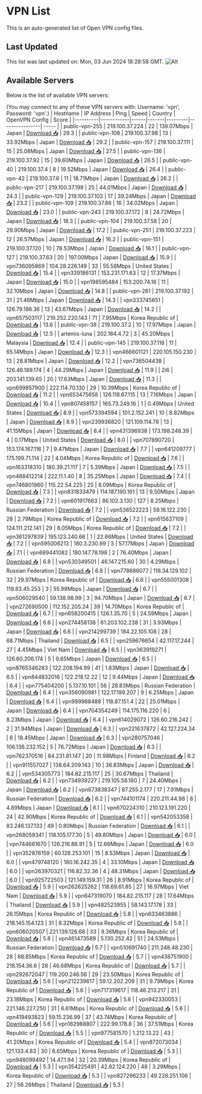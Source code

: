 # VPN List

This is an auto-generated list of Open VPN config files.

## Last Updated

This list was last updated on: Mon, 03 Jun 2024 18:28:58 GMT.
![Alt](https://repobeats.axiom.co/api/embed/186b98318ef1479477931607c1ad7d823f12451f.svg "Repobeats analytics image")

## Available Servers

Below is the list of available VPN servers:

(You may connect to any of these VPN servers with: Username: 'vpn', Password: 'vpn'.)
| Hostname | IP Address | Ping | Speed | Country | OpenVPN Config | Score |
|----------|------------|------|-------|---------|----------------| ----- |
| public-vpn-255 | 219.100.37.224 | 22 | 139.07Mbps | Japan | [Download 📥](./configs/server_0_JP.ovpn) | 29.3 |
| public-vpn-108 | 219.100.37.98 | 13 | 33.92Mbps | Japan | [Download 📥](./configs/server_1_JP.ovpn) | 29.2 |
| public-vpn-157 | 219.100.37.111 | 15 | 25.08Mbps | Japan | [Download 📥](./configs/server_2_JP.ovpn) | 27.5 |
| public-vpn-136 | 219.100.37.92 | 15 | 39.60Mbps | Japan | [Download 📥](./configs/server_3_JP.ovpn) | 26.5 |
| public-vpn-40 | 219.100.37.4 | 8 | 19.52Mbps | Japan | [Download 📥](./configs/server_4_JP.ovpn) | 26.4 |
| public-vpn-42 | 219.100.37.6 | 11 | 18.71Mbps | Japan | [Download 📥](./configs/server_5_JP.ovpn) | 26.2 |
| public-vpn-217 | 219.100.37.199 | 25 | 44.01Mbps | Japan | [Download 📥](./configs/server_6_JP.ovpn) | 24.3 |
| public-vpn-129 | 219.100.37.103 | 17 | 39.24Mbps | Japan | [Download 📥](./configs/server_7_JP.ovpn) | 23.2 |
| public-vpn-109 | 219.100.37.86 | 16 | 34.02Mbps | Japan | [Download 📥](./configs/server_8_JP.ovpn) | 23.0 |
| public-vpn-243 | 219.100.37.172 | 8 | 24.72Mbps | Japan | [Download 📥](./configs/server_9_JP.ovpn) | 18.3 |
| public-vpn-104 | 219.100.37.58 | 20 | 29.90Mbps | Japan | [Download 📥](./configs/server_10_JP.ovpn) | 17.2 |
| public-vpn-251 | 219.100.37.223 | 12 | 26.57Mbps | Japan | [Download 📥](./configs/server_11_JP.ovpn) | 16.2 |
| public-vpn-151 | 219.100.37.120 | 10 | 78.53Mbps | Japan | [Download 📥](./configs/server_12_JP.ovpn) | 16.1 |
| public-vpn-127 | 219.100.37.63 | 20 | 197.00Mbps | Japan | [Download 📥](./configs/server_13_JP.ovpn) | 15.9 |
| vpn736095869 | 104.28.226.149 | 33 | 55.58Mbps | United States | [Download 📥](./configs/server_14_US.ovpn) | 15.4 |
| vpn339186131 | 153.231.171.63 | 12 | 17.37Mbps | Japan | [Download 📥](./configs/server_15_JP.ovpn) | 15.0 |
| vpn198595484 | 153.200.74.16 | 11 | 32.10Mbps | Japan | [Download 📥](./configs/server_16_JP.ovpn) | 14.8 |
| public-vpn-261 | 219.100.37.192 | 31 | 21.46Mbps | Japan | [Download 📥](./configs/server_17_JP.ovpn) | 14.3 |
| vpn333745651 | 126.79.186.36 | 13 | 43.67Mbps | Japan | [Download 📥](./configs/server_18_JP.ovpn) | 14.2 |
| vpn657503117 | 219.252.220.143 | 71 | 7.95Mbps | Korea Republic of | [Download 📥](./configs/server_19_KR.ovpn) | 13.6 |
| public-vpn-38 | 219.100.37.2 | 10 | 17.97Mbps | Japan | [Download 📥](./configs/server_20_JP.ovpn) | 12.5 |
| artemis-luna | 202.184.4.72 | 3 | 45.20Mbps | Malaysia | [Download 📥](./configs/server_21_MY.ovpn) | 12.4 |
| public-vpn-145 | 219.100.37.118 | 11 | 65.14Mbps | Japan | [Download 📥](./configs/server_22_JP.ovpn) | 12.3 |
| vpn466601121 | 220.105.150.230 | 13 | 28.81Mbps | Japan | [Download 📥](./configs/server_23_JP.ovpn) | 12.2 |
| vpn736504438 | 126.46.189.174 | 4 | 44.29Mbps | Japan | [Download 📥](./configs/server_24_JP.ovpn) | 11.9 |
| 2i6 | 203.141.139.65 | 20 | 17.63Mbps | Japan | [Download 📥](./configs/server_25_JP.ovpn) | 11.3 |
| vpn699857900 | 222.114.70.130 | 29 | 10.39Mbps | Korea Republic of | [Download 📥](./configs/server_26_KR.ovpn) | 11.2 |
| vpn653475658 | 126.118.67.115 | 13 | 7.16Mbps | Japan | [Download 📥](./configs/server_27_JP.ovpn) | 10.4 |
| vpn807458157 | 165.73.249.16 | 1 | 0.49Mbps | United States | [Download 📥](./configs/server_28_US.ovpn) | 8.9 |
| vpn573394594 | 101.2.152.241 | 10 | 8.82Mbps | Japan | [Download 📥](./configs/server_29_JP.ovpn) | 8.9 |
| vpn239936820 | 121.109.114.78 | 13 | 41.15Mbps | Japan | [Download 📥](./configs/server_30_JP.ovpn) | 8.4 |
| vpn431396938 | 173.198.248.39 | 4 | 0.17Mbps | United States | [Download 📥](./configs/server_31_US.ovpn) | 8.0 |
| vpn707890720 | 153.174.167.116 | 7 | 9.47Mbps | Japan | [Download 📥](./configs/server_32_JP.ovpn) | 7.7 |
| vpn641209777 | 175.199.71.114 | 22 | 4.04Mbps | Korea Republic of | [Download 📥](./configs/server_33_KR.ovpn) | 7.6 |
| vpn163318310 | 180.39.21.117 | 7 | 5.39Mbps | Japan | [Download 📥](./configs/server_34_JP.ovpn) | 7.5 |
| vpn488412214 | 222.11.1.40 | 8 | 35.25Mbps | Japan | [Download 📥](./configs/server_35_JP.ovpn) | 7.4 |
| vpn746801960 | 115.22.54.225 | 25 | 8.09Mbps | Korea Republic of | [Download 📥](./configs/server_36_KR.ovpn) | 7.3 |
| vpn831833479 | 114.187.190.161 | 13 | 9.50Mbps | Japan | [Download 📥](./configs/server_37_JP.ovpn) | 7.2 |
| vpn601917663 | 86.102.3.130 | 127 | 8.25Mbps | Russian Federation | [Download 📥](./configs/server_38_RU.ovpn) | 7.2 |
| vpn536522223 | 59.16.122.230 | 28 | 2.79Mbps | Korea Republic of | [Download 📥](./configs/server_39_KR.ovpn) | 7.2 |
| vpn615637109 | 124.111.212.141 | 29 | 8.05Mbps | Korea Republic of | [Download 📥](./configs/server_40_KR.ovpn) | 7.2 |
| vpn361297839 | 195.123.240.66 | 1 | 22.66Mbps | United States | [Download 📥](./configs/server_41_US.ovpn) | 7.2 |
| vpn595006213 | 180.3.230.99 | 3 | 57.17Mbps | Japan | [Download 📥](./configs/server_42_JP.ovpn) | 7.1 |
| vpn689441082 | 180.147.78.198 | 2 | 76.40Mbps | Japan | [Download 📥](./configs/server_43_JP.ovpn) | 6.8 |
| vpn530349501 | 46.147.215.60 | 30 | 4.29Mbps | Russian Federation | [Download 📥](./configs/server_44_RU.ovpn) | 6.8 |
| vpn778686077 | 118.34.129.102 | 32 | 29.97Mbps | Korea Republic of | [Download 📥](./configs/server_45_KR.ovpn) | 6.8 |
| vpn555001308 | 119.83.45.253 | 3 | 55.98Mbps | Japan | [Download 📥](./configs/server_46_JP.ovpn) | 6.7 |
| vpn506029540 | 59.138.98.99 | 3 | 94.70Mbps | Japan | [Download 📥](./configs/server_47_JP.ovpn) | 6.7 |
| vpn272690500 | 112.152.205.24 | 39 | 14.70Mbps | Korea Republic of | [Download 📥](./configs/server_48_KR.ovpn) | 6.7 |
| vpn658200415 | 126.1.35.70 | 5 | 24.59Mbps | Japan | [Download 📥](./configs/server_49_JP.ovpn) | 6.6 |
| vpn274458138 | 61.203.102.238 | 31 | 3.93Mbps | Japan | [Download 📥](./configs/server_50_JP.ovpn) | 6.6 |
| vpn214299739 | 184.22.105.108 | 28 | 68.71Mbps | Thailand | [Download 📥](./configs/server_51_TH.ovpn) | 6.5 |
| vpn259676654 | 42.117.17.244 | 27 | 4.45Mbps | Viet Nam | [Download 📥](./configs/server_52_VN.ovpn) | 6.5 |
| vpn363919271 | 126.60.206.174 | 5 | 9.65Mbps | Japan | [Download 📥](./configs/server_53_JP.ovpn) | 6.5 |
| vpn8765346283 | 122.208.194.99 | 41 | 1.83Mbps | Japan | [Download 📥](./configs/server_54_JP.ovpn) | 6.5 |
| vpn844832016 | 122.218.12.22 | 12 | 9.44Mbps | Japan | [Download 📥](./configs/server_55_JP.ovpn) | 6.4 |
| vpn775404200 | 5.137.10.101 | 56 | 28.83Mbps | Russian Federation | [Download 📥](./configs/server_56_RU.ovpn) | 6.4 |
| vpn356090981 | 122.17.199.207 | 9 | 6.25Mbps | Japan | [Download 📥](./configs/server_57_JP.ovpn) | 6.4 |
| vpn999988488 | 118.87.151.4 | 22 | 25.01Mbps | Japan | [Download 📥](./configs/server_58_JP.ovpn) | 6.4 |
| vpn704354249 | 114.175.116.220 | 6 | 8.23Mbps | Japan | [Download 📥](./configs/server_59_JP.ovpn) | 6.4 |
| vpn614029072 | 126.60.216.242 | 2 | 31.94Mbps | Japan | [Download 📥](./configs/server_60_JP.ovpn) | 6.3 |
| vpn221637872 | 42.127.224.34 | 6 | 18.45Mbps | Japan | [Download 📥](./configs/server_61_JP.ovpn) | 6.3 |
| vpn280757046 | 106.136.232.152 | 5 | 76.72Mbps | Japan | [Download 📥](./configs/server_62_JP.ovpn) | 6.3 |
| vpn762370516 | 84.231.81.147 | 20 | 11.98Mbps | Finland | [Download 📥](./configs/server_63_FI.ovpn) | 6.2 |
| vpn911557027 | 138.64.209.143 | 10 | 36.83Mbps | Japan | [Download 📥](./configs/server_64_JP.ovpn) | 6.2 |
| vpn534305773 | 184.82.215.117 | 25 | 30.67Mbps | Thailand | [Download 📥](./configs/server_65_TH.ovpn) | 6.2 |
| vpn734939227 | 219.105.58.180 | 7 | 24.40Mbps | Japan | [Download 📥](./configs/server_66_JP.ovpn) | 6.2 |
| vpn673838347 | 87.255.2.177 | 17 | 7.91Mbps | Russian Federation | [Download 📥](./configs/server_67_RU.ovpn) | 6.2 |
| vpn744101174 | 220.211.44.98 | 8 | 4.89Mbps | Japan | [Download 📥](./configs/server_68_JP.ovpn) | 6.1 |
| vpn670224310 | 210.123.191.220 | 24 | 42.90Mbps | Korea Republic of | [Download 📥](./configs/server_69_KR.ovpn) | 6.1 |
| vpn542053358 | 83.246.137.133 | 49 | 0.80Mbps | Russian Federation | [Download 📥](./configs/server_70_RU.ovpn) | 6.1 |
| vpn268059341 | 118.105.177.30 | 5 | 49.80Mbps | Japan | [Download 📥](./configs/server_71_JP.ovpn) | 6.0 |
| vpn744661670 | 126.216.88.91 | 5 | 12.66Mbps | Japan | [Download 📥](./configs/server_72_JP.ovpn) | 6.0 |
| vpn352876159 | 60.128.253.101 | 15 | 8.53Mbps | Japan | [Download 📥](./configs/server_73_JP.ovpn) | 6.0 |
| vpn479748120 | 180.16.242.35 | 4 | 33.10Mbps | Japan | [Download 📥](./configs/server_74_JP.ovpn) | 6.0 |
| vpn263970321 | 116.82.32.36 | 4 | 48.31Mbps | Japan | [Download 📥](./configs/server_75_JP.ovpn) | 6.0 |
| vpn925722503 | 121.149.159.31 | 26 | 8.91Mbps | Korea Republic of | [Download 📥](./configs/server_76_KR.ovpn) | 5.9 |
| vpn262625262 | 118.69.61.85 | 27 | 16.97Mbps | Viet Nam | [Download 📥](./configs/server_77_VN.ovpn) | 5.9 |
| vpn647319070 | 184.82.215.117 | 28 | 17.64Mbps | Thailand | [Download 📥](./configs/server_78_TH.ovpn) | 5.9 |
| vpn482523955 | 58.143.17.178 | 33 | 26.15Mbps | Korea Republic of | [Download 📥](./configs/server_79_KR.ovpn) | 5.8 |
| vpn633463886 | 218.145.154.123 | 31 | 8.32Mbps | Korea Republic of | [Download 📥](./configs/server_80_KR.ovpn) | 5.8 |
| vpn606020507 | 221.139.126.68 | 33 | 9.36Mbps | Korea Republic of | [Download 📥](./configs/server_81_KR.ovpn) | 5.8 |
| vpn461473589 | 5.130.252.42 | 51 | 24.53Mbps | Russian Federation | [Download 📥](./configs/server_82_RU.ovpn) | 5.7 |
| vpn510691740 | 211.248.48.230 | 28 | 88.85Mbps | Korea Republic of | [Download 📥](./configs/server_83_KR.ovpn) | 5.7 |
| vpn438751900 | 218.154.36.6 | 28 | 46.68Mbps | Korea Republic of | [Download 📥](./configs/server_84_KR.ovpn) | 5.7 |
| vpn292672047 | 119.200.246.56 | 29 | 23.50Mbps | Korea Republic of | [Download 📥](./configs/server_85_KR.ovpn) | 5.6 |
| vpn212239617 | 59.12.202.209 | 31 | 9.79Mbps | Korea Republic of | [Download 📥](./configs/server_86_KR.ovpn) | 5.6 |
| vpn717319617 | 118.46.213.217 | 31 | 23.18Mbps | Korea Republic of | [Download 📥](./configs/server_87_KR.ovpn) | 5.6 |
| vpn942330053 | 221.146.227.250 | 31 | 6.61Mbps | Korea Republic of | [Download 📥](./configs/server_88_KR.ovpn) | 5.6 |
| vpn419493823 | 59.15.236.99 | 37 | 43.74Mbps | Korea Republic of | [Download 📥](./configs/server_89_KR.ovpn) | 5.6 |
| vpn162988807 | 222.99.178.8 | 36 | 37.51Mbps | Korea Republic of | [Download 📥](./configs/server_90_KR.ovpn) | 5.5 |
| vpn977581570 | 1.212.13.22 | 43 | 41.20Mbps | Korea Republic of | [Download 📥](./configs/server_91_KR.ovpn) | 5.4 |
| vpn872073034 | 121.133.4.83 | 30 | 6.65Mbps | Korea Republic of | [Download 📥](./configs/server_92_KR.ovpn) | 5.3 |
| vpn948099492 | 14.47.1.94 | 32 | 20.39Mbps | Korea Republic of | [Download 📥](./configs/server_93_KR.ovpn) | 5.3 |
| vpn354225491 | 42.82.124.220 | 48 | 3.29Mbps | Korea Republic of | [Download 📥](./configs/server_94_KR.ovpn) | 5.3 |
| vpn827296233 | 49.228.251.106 | 27 | 56.26Mbps | Thailand | [Download 📥](./configs/server_95_TH.ovpn) | 5.3 |
